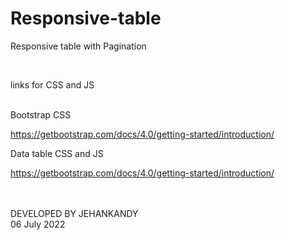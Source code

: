 # Responsive-table
Responsive table with Pagination


<br>

links for CSS and JS

<br>
Bootstrap CSS

https://getbootstrap.com/docs/4.0/getting-started/introduction/

Data table CSS and JS

https://getbootstrap.com/docs/4.0/getting-started/introduction/



<br><br>
DEVELOPED BY JEHANKANDY <br>
06 July 2022
